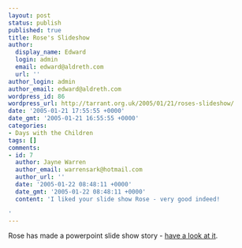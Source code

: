 ```yaml
---
layout: post
status: publish
published: true
title: Rose's Slideshow
author:
  display_name: Edward
  login: admin
  email: edward@aldreth.com
  url: ''
author_login: admin
author_email: edward@aldreth.com
wordpress_id: 86
wordpress_url: http://tarrant.org.uk/2005/01/21/roses-slideshow/
date: '2005-01-21 17:55:55 +0000'
date_gmt: '2005-01-21 16:55:55 +0000'
categories:
- Days with the Children
tags: []
comments:
- id: 7
  author: Jayne Warren
  author_email: warrensark@hotmail.com
  author_url: ''
  date: '2005-01-22 08:48:11 +0000'
  date_gmt: '2005-01-22 08:48:11 +0000'
  content: 'I liked your slide show Rose - very good indeed!

'
---
```


<p>Rose has made a powerpoint slide show story - <a href="https://www.tarrant.org.uk/The Place.htm">have a look at it</a>.</p>
